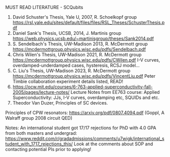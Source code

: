 MUST READ LITERATURE - SCQubits
1. David Schuster's Thesis, Yale U, 2007, R. Schoelkopf group
   https://rsl.yale.edu/sites/default/files/files/RSL_Theses/SchusterThesis.pdf
2. Daniel Sank's Thesis, UCSB, 2014, J. Martinis group
   https://web.physics.ucsb.edu/~martinisgroup/theses/Sank2014.pdf
3. S. Sendelbach's Thesis, UW-Madison 2013, R. McDermott group
   https://mcdermottgroup.physics.wisc.edu/pdfs/Sendelbach.pdf
4. Chris Wilen's Thesis, UW-Madison 2021, R. McDermott group
   https://mcdermottgroup.physics.wisc.edu/pdfs/CWilen.pdf
   I-V curves, overdamped-underdamped cases, hysteresis, RCSJ model...
5. C. Liu's Thesis, UW-Madison 2023, R. McDermott group
   https://mcdermottgroup.physics.wisc.edu/pdfs/VincentLiu.pdf
   Peter Timbie collaboration experiment details listed, READ!
6. https://ocw.mit.edu/courses/6-763-applied-superconductivity-fall-2005/pages/lecture-notes/
   Lecture Notes from EE763 course: Applied Superconductivity: JJs, I-V curves, overdamping etc, SQUIDs and etc.
7. Theodor Van Duzer, Principles of SC devices.

Principles of CPW resonators: https://arxiv.org/pdf/0807.4094.pdf (Goppl, A Walraff group 2008 circuit QED)

Notes: An international student got 17/17 rejections for PhD with 4.0 GPA from both masters and undergrad: https://www.reddit.com/r/gradadmissions/comments/u7wigk/international_student_with_1717_rejections_this/
Look at the comments about SOP and contacting potential PIs prior to applying!


